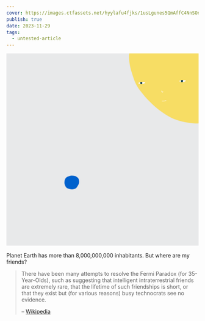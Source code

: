 ```yaml
---
cover: https://images.ctfassets.net/hyylafu4fjks/1usLgunes5QmAffC4NnSOn/f3a48be89f1d62cad50f2ce0793c7463/Untitled_Artwork_9.png
publish: true
date: 2023-11-29
tags:
  - untested-article
---
```

![194](sun-moon-fermi.png)

Planet Earth has more than 8,000,000,000 inhabitants. But where are my friends?

> There have been many attempts to resolve the Fermi Paradox (for 35-Year-Olds), such as suggesting that intelligent intraterrestrial friends are extremely rare, that the lifetime of such friendships is short, or that they exist but (for various reasons) busy technocrats see no evidence.
> 
> – [Wikipedia](https://en.wikipedia.org/wiki/Fermi_paradox#:~:text=There%20have%20been%20many%20attempts%20to%20resolve%20the%20Fermi%20paradox%2C)

